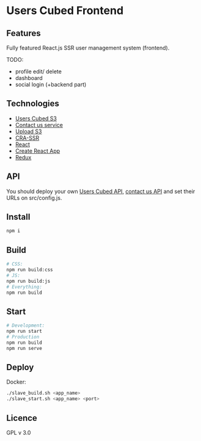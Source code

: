 # Users Cubed Frontend

## Features

Fully featured React.js SSR user management system (frontend).

TODO:

* profile edit/ delete
* dashboard
* social login (+backend part)

## Technologies

* [Users Cubed S3](https://github.com/TalaikisInc/users-cubed-s3)
* [Contact us service](https://github.com/TalaikisInc/email_service)
* [Upload S3](https://github.com/TalaikisInc/upload-service-s3)
* [CRA-SSR](https://github.com/cereallarceny/cra-ssr)
* [React](https://github.com/facebook/react)
* [Create React App](https://github.com/facebook/create-react-app)
* [Redux](https://github.com/reduxjs/redux)

## API

You should deploy your own [Users Cubed API](https://github.com/TalaikisInc/users-cubed-s3), [contact us API](https://github.com/TalaikisInc/email_service) and set their URLs on src/config.js.

## Install

```bash
npm i
```

## Build

```bash
# CSS:
npm run build:css
# JS:
npm run build:js
# Everything:
npm run build
```

## Start

```bash
# Development:
npm run start
# Production
npm run build
npm run serve
```

## Deploy

Docker:

```bash
./slave_build.sh <app_name>
./slave_start.sh <app_name> <port>
```

## Licence

GPL v 3.0
